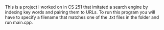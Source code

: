 This is a project I worked on in CS 251 that imitated a search engine by indexing key words and pairing them to URLs. To run this program you will have to specify a filename that matches one of the .txt files in the folder and run main.cpp. 
